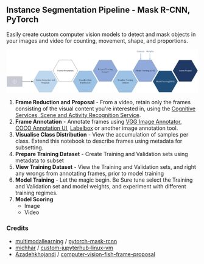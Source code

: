 ## Instance Segmentation Pipeline - Mask R-CNN, PyTorch

Easily create custom computer vision models to detect and mask objects in your images and video for counting, movement, shape[,](https://www.grammarly.com/blog/what-is-the-oxford-comma-and-why-do-people-care-so-much-about-it/) and proportions.

![Instance Segmentation Pipeline](InstanceSegmentationPipeline.jpg "Instance Segmentation Pipeline")

1. **Frame Reduction and Proposal** - From a video, retain only the frames consisting of the visual content you're interested in, using the [Cognitive Services, Scene and Activity Recognition Service](https://azure.microsoft.com/en-us/services/cognitive-services/computer-vision/#analyze).
2. **Frame Annotation** - Annotate frames using [VGG Image Annotator](http://www.robots.ox.ac.uk/~vgg/software/via/), [COCO Annotation UI](https://github.com/tylin/coco-ui), [Labelbox](https://labelbox.com/) or another image annotation tool.
3. **Visualise Class Distribution** - View the accumulation of samples per class. Extend this notebook to describe frames using metadata for subsetting.
4. **Prepare Training Dataset** - Create Training and Validation sets using metadata to subset
5. **View Training Dataset** - View the Training and Validation sets, and right any wrongs from annotating frames, prior to model training
6. **Model Training** - Let the magic begin. Be Sure tune select the Training and Validation set and model weights, and experiment with different training regimes.
7. **Model Scoring**
    * Image
    * Video

### Credits
* [multimodallearning](https://github.com/multimodallearning) / [pytorch-mask-rcnn](https://github.com/multimodallearning/pytorch-mask-rcnn)
* [michhar](https://github.com/michhar) / [custom-jupyterhub-linux-vm](https://github.com/michhar/custom-jupyterhub-linux-vm)
* [Azadehkhojandi](https://github.com/Azadehkhojandi) / [computer-vision-fish-frame-proposal](https://github.com/Azadehkhojandi/computer-vision-fish-frame-proposal)